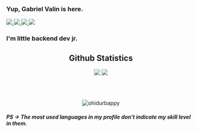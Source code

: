 ### Yup, Gabriel Valin is here. 

<div>
    <a target='_blank' href="https://twitter.com/gvt3ch">
        <img src="https://img.shields.io/badge/Twitter-1DA1F2?style=for-the-badge&logo=twitter&logoColor=white">
    </a>
    <a target='_blank' href="https://www.instagram.com/gabrielvalin.dev/">
        <img src="https://img.shields.io/badge/Instagram-E4405F?style=for-the-badge&logo=instagram&logoColor=white">
    </a>
    <a target='_blank' href="hhttps://www.linkedin.com/in/gabriel-valin-1759801aa/">
        <img src="https://img.shields.io/badge/LinkedIn-0077B5?style=for-the-badge&logo=linkedin&logoColor=white">
    </a>
    <a target='_blank' href="https://gabrielvalin.me">
        <img src="https://img.shields.io/badge/dev.to-0A0A0A?style=for-the-badge&logo=dev.to&logoColor=white">
    </a>
</div>

### I'm little backend dev jr.

<h2 align="center"> Github Statistics </h2>

<p align="center">
    <img src="https://github-readme-stats.vercel.app/api/top-langs/?username=Gabriel-Valin&layout=compact">
    <img src="https://github-readme-stats.vercel.app/api?username=Gabriel-Valin&show_icons=true&title_color=222222&icon_color=03A87C&text_color=333333&bg_color=ffffff">
</p>
<br/>


<br/>

<p align="center">
  <img src="https://komarev.com/ghpvc/?username=ohidurbappy" alt="ohidurbappy" /> 
</p>

##### *PS* -> The most used languages in my profile don't indicate my skill level in them.



